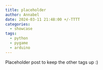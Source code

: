 ```yaml
---
title: placeholder
author: Annabel
date: 2024-03-11 21:48:00 +/-TTTT
categories:
  - showcase
tags:
  - python
  - pygame
  - arduino
---
```


Placeholder post to keep the other tags up :)